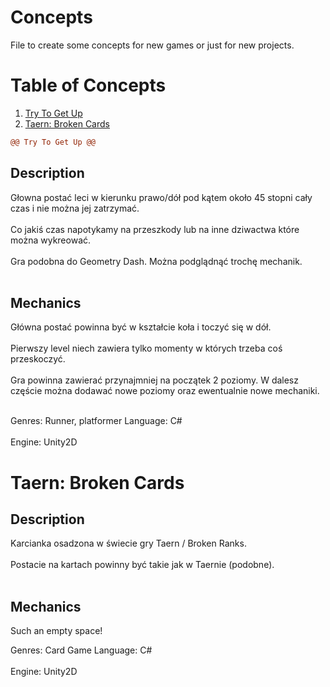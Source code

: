 # Concepts

File to create some concepts for new games or just for new projects.

# Table of Concepts
1. [Try To Get Up](#Try-To-Get-Up)
2. [Taern: Broken Cards](#Taern-Broken-Cards)

```diff
@@ Try To Get Up @@
```

## Description

Głowna postać leci w kierunku prawo/dół pod kątem około 45 stopni cały czas i nie można jej zatrzymać.<br /><br />
Co jakiś czas napotykamy na przeszkody lub na inne dziwactwa które można wykreować.<br /><br />
Gra podobna do Geometry Dash. Można podglądnąć trochę mechanik.<br /><br />

## Mechanics

Główna postać powinna być w kształcie koła i toczyć się w dół.<br /><br />
Pierwszy level niech zawiera tylko momenty w których trzeba coś przeskoczyć.<br /><br />
Gra powinna zawierać przynajmniej na początek 2 poziomy.
W dalesz częście można dodawać nowe poziomy oraz ewentualnie nowe mechaniki.<br /><br />

Genres: Runner, platformer
Language: C#<br /><br />
Engine: Unity2D

# Taern: Broken Cards

## Description

Karcianka osadzona w świecie gry Taern / Broken Ranks.<br /><br />
Postacie na kartach powinny być takie jak w Taernie (podobne).<br /><br />

## Mechanics

Such an empty space!

Genres: Card Game
Language: C#<br /><br />
Engine: Unity2D
